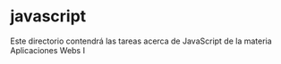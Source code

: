 # javascript
Este directorio contendrá las tareas acerca de JavaScript de la materia Aplicaciones Webs I
